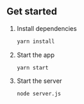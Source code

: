 ## Get started

1. Install dependencies

   ```bash
   yarn install
   ```

2. Start the app

   ```
   yarn start
   ```
   

3. Start the server

   ```
   node server.js
   ```
   